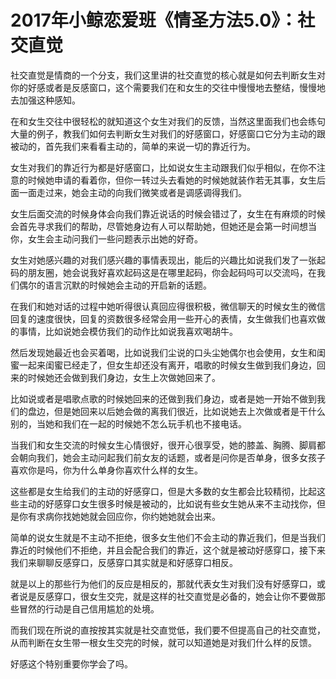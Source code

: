 # 2017年小鲸恋爱班《情圣方法5.0》：社交直觉

社交直觉是情商的一个分支，我们这里讲的社交直觉的核心就是如何去判断女生对你的好感或者是反感窗口，这个需要我们在和女生的交往中慢慢地去整结，慢慢地去加强这种感知。

在和女生交往中很轻松的就知道这个女生对我们的反馈，当然这里面我们也会练句大量的例子，教我们如何去判断女生对我们的好感窗口，好感窗口它分为主动的跟被动的，首先我们来看看主动的，简单的来说一切的靠近行为。

女生对我们的靠近行为都是好感窗口，比如说女生主动跟我们似乎相似，在你不注意的时候她申请的看着你，但你一转过头去看她的时候她就装作若无其事，女生后面一面走过来，她会主动的向我们微笑或者是调感调得我们。

女生后面交流的时候身体会向我们靠近说话的时候会错过了，女生在有麻烦的时候会首先寻求我们的帮助，尽管她身边有人可以帮助她，但她还是会第一时间想当你，女生会主动问我们一些问题表示出她的好奇。

女生对她感兴趣的对我们感兴趣的事情表现出，能后的兴趣比如说我们发了一张起码的朋友圈，她会说我好喜欢起码这是在哪里起码，你会起码吗可以交流吗，在我们偶尔的语言沉默的时候她会主动的开启新的话题。

在我们和她对话的过程中她听得很认真回应得很积极，微信聊天的时候女生的微信回复的速度很快，回复的资数很多经常会用一些开心的表情，女生做我们也喜欢做的事情，比如说她会模仿我们的动作比如说我喜欢喝胡牛。

然后发现她最近也会买着喝，比如说我们尘说的口头尘她偶尔也会使用，女生和闺蜜一起来闺蜜已经走了，但女生却还没有离开，唱歌的时候女生做到我们身边，回来的时候她还会做到我们身边，女生上次做她回来了。

比如说或者是唱歌点歌的时候她回来的还做到我们身边，或者是她一开始不做到我们的盘边，但是她回来以后她会做的离我们很近，比如说她去上次做或者是干什么别的，当她和我们在一起的时候她不怎么玩手机也不接电话。

当我们和女生交流的时候女生心情很好，很开心很享受，她的膝盖、胸腾、脚肩都会朝向我们，她会主动问起我们前女友的话题，或者是问你是否单身，很多女孩子喜欢你是吗，你为什么单身你喜欢什么样的女生。

这些都是女生给我们的主动的好感穿口，但是大多数的女生都会比较精彻，比起这些主动的好感穿口女生很多时候是被动的，比如说有些女生她从来不主动找你，但是你有求病你找她她就会回应你，你约她她就会出来。

简单的说女生就是不主动不拒绝，很多女生他们不会主动的靠近我们，但是当我们靠近的时候他们不拒绝，并且会配合我们的靠近，这个就是被动好感穿口，接下来我们来聊聊反感穿口，反感穿口其实就是和好感穿口相反。

就是以上的那些行为他们的反应是相反的，那就代表女生对我们没有好感穿口，或者说是反感穿口，很女生交完，就是这样的社交直觉是必备的，她会让你不要做那些冒然的行动是自己信用尴尬的处境。

而我们现在所说的直按按其实就是社交直觉低，我们要不但提高自己的社交直觉，从而判断在女生带一根女生交完的时候，就可以知道她是对我们什么样的反馈。

好感这个特别重要你学会了吗。
